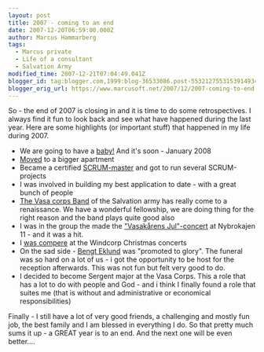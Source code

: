 ```yaml
---
layout: post
title: 2007 - coming to an end
date: 2007-12-20T06:59:00.000Z
author: Marcus Hammarberg
tags:
  - Marcus private
  - Life of a consultant
  - Salvation Army
modified_time: 2007-12-21T07:04:49.041Z
blogger_id: tag:blogger.com,1999:blog-36533086.post-5532127553153914934
blogger_orig_url: https://www.marcusoft.net/2007/12/2007-coming-to-end.html
---
```


So - the
end of 2007 is closing in and it is time to do some retrospectives. I
always find it fun to look back and see what have happened
during the last year. Here are some highlights (or important stuff) that
happened in my life during 2007.

- We are going to have a
  [baby!](http://marcushammarberg.blogspot.com/2007/08/baby-for-real.html)
  And it's soon - January 2008
- [Moved](http://marcushammarberg.blogspot.com/2007/05/movinging-in.html)
  to a bigger apartment
- Became a certified
  [SCRUM-master](http://marcushammarberg.blogspot.com/2007/09/scrum-bringing-fun-back-to-development.html)
  and got to run several SCRUM-projects
- I was involved in building my best application to date - with a
  great bunch of people
- [The Vasa corps
  Band](http://marcushammarberg.blogspot.com/2007/11/vasaband-my-band.html)
  of the Salvation army has really come to a <span
    id="SPELLING_ERROR_5"
    class="blsp-spelling-corrected">renaissance. We have a
  wonderful fellowship, we are doing thing for the right reason and
  the band plays quite good also
- I was in the group the made the ["Vasakårens
  Jul"-concert](http://marcushammarberg.blogspot.com/search?q=vasak%C3%A5rens+jul)
  at Nybrokajen 11 - and it was a hit.
- I [was
  compere](http://marcushammarberg.blogspot.com/2007/12/weekend-report-part-2.html)
  at the Windcorp Christmas concerts
- On the sad side - [Bengt Eklund](http://marcushammarberg.blogspot.com/2007/04/bengt-eklund.html)
  was "promoted to glory". The funeral was so hard on a lot of us - i
  got the opportunity to be host for
  the reception afterwards. This was not fun but felt very good to do.
- I decided to become Sergent major at the <span
    id="SPELLING_ERROR_11" class="blsp-spelling-error">Vasa
  Corps. This a role that has a lot to do with people and God - and i
  think I finally found a role that suites me (that is without and
  administrative or economical responsibilities)

Finally - I still have a lot of very good friends, a challenging and
mostly fun job, the best family and I am blessed in everything I do. So
that pretty much sums it up - a GREAT year is to an end. And the next
one will be even better....
